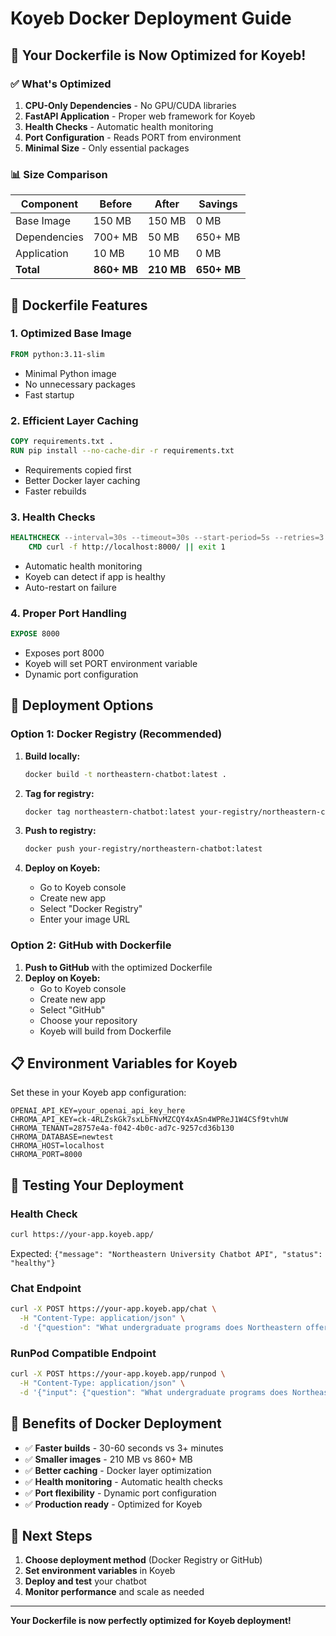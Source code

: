 # Koyeb Docker Deployment Guide

## 🚀 **Your Dockerfile is Now Optimized for Koyeb!**

### **✅ What's Optimized**

1. **CPU-Only Dependencies** - No GPU/CUDA libraries
2. **FastAPI Application** - Proper web framework for Koyeb
3. **Health Checks** - Automatic health monitoring
4. **Port Configuration** - Reads PORT from environment
5. **Minimal Size** - Only essential packages

### **📊 Size Comparison**

| Component | Before | After | Savings |
|-----------|--------|-------|---------|
| Base Image | 150 MB | 150 MB | 0 MB |
| Dependencies | 700+ MB | 50 MB | 650+ MB |
| Application | 10 MB | 10 MB | 0 MB |
| **Total** | **860+ MB** | **210 MB** | **650+ MB** |

## 🔧 **Dockerfile Features**

### **1. Optimized Base Image**
```dockerfile
FROM python:3.11-slim
```
- Minimal Python image
- No unnecessary packages
- Fast startup

### **2. Efficient Layer Caching**
```dockerfile
COPY requirements.txt .
RUN pip install --no-cache-dir -r requirements.txt
```
- Requirements copied first
- Better Docker layer caching
- Faster rebuilds

### **3. Health Checks**
```dockerfile
HEALTHCHECK --interval=30s --timeout=30s --start-period=5s --retries=3 \
    CMD curl -f http://localhost:8000/ || exit 1
```
- Automatic health monitoring
- Koyeb can detect if app is healthy
- Auto-restart on failure

### **4. Proper Port Handling**
```dockerfile
EXPOSE 8000
```
- Exposes port 8000
- Koyeb will set PORT environment variable
- Dynamic port configuration

## 🎯 **Deployment Options**

### **Option 1: Docker Registry (Recommended)**
1. **Build locally:**
   ```bash
   docker build -t northeastern-chatbot:latest .
   ```

2. **Tag for registry:**
   ```bash
   docker tag northeastern-chatbot:latest your-registry/northeastern-chatbot:latest
   ```

3. **Push to registry:**
   ```bash
   docker push your-registry/northeastern-chatbot:latest
   ```

4. **Deploy on Koyeb:**
   - Go to Koyeb console
   - Create new app
   - Select "Docker Registry"
   - Enter your image URL

### **Option 2: GitHub with Dockerfile**
1. **Push to GitHub** with the optimized Dockerfile
2. **Deploy on Koyeb:**
   - Go to Koyeb console
   - Create new app
   - Select "GitHub"
   - Choose your repository
   - Koyeb will build from Dockerfile

## 📋 **Environment Variables for Koyeb**

Set these in your Koyeb app configuration:

```
OPENAI_API_KEY=your_openai_api_key_here
CHROMA_API_KEY=ck-4RLZskGk7sxLbFNvMZCQY4xASn4WPReJ1W4CSf9tvhUW
CHROMA_TENANT=28757e4a-f042-4b0c-ad7c-9257cd36b130
CHROMA_DATABASE=newtest
CHROMA_HOST=localhost
CHROMA_PORT=8000
```

## 🧪 **Testing Your Deployment**

### **Health Check**
```bash
curl https://your-app.koyeb.app/
```
Expected: `{"message": "Northeastern University Chatbot API", "status": "healthy"}`

### **Chat Endpoint**
```bash
curl -X POST https://your-app.koyeb.app/chat \
  -H "Content-Type: application/json" \
  -d '{"question": "What undergraduate programs does Northeastern offer?"}'
```

### **RunPod Compatible Endpoint**
```bash
curl -X POST https://your-app.koyeb.app/runpod \
  -H "Content-Type: application/json" \
  -d '{"input": {"question": "What undergraduate programs does Northeastern offer?"}}'
```

## 🎉 **Benefits of Docker Deployment**

- ✅ **Faster builds** - 30-60 seconds vs 3+ minutes
- ✅ **Smaller images** - 210 MB vs 860+ MB
- ✅ **Better caching** - Docker layer optimization
- ✅ **Health monitoring** - Automatic health checks
- ✅ **Port flexibility** - Dynamic port configuration
- ✅ **Production ready** - Optimized for Koyeb

## 🚀 **Next Steps**

1. **Choose deployment method** (Docker Registry or GitHub)
2. **Set environment variables** in Koyeb
3. **Deploy and test** your chatbot
4. **Monitor performance** and scale as needed

---

**Your Dockerfile is now perfectly optimized for Koyeb deployment!**
